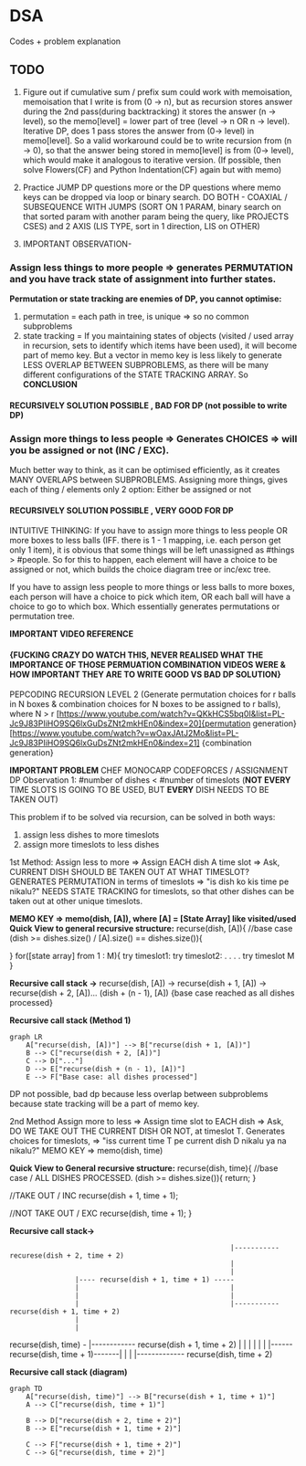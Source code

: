 # DSA
Codes + problem explanation

## TODO
1) Figure out if cumulative sum / prefix sum could work with memoisation, memoisation that I write is from (0 -> n), but as recursion stores answer during the 2nd pass(during backtracking) it stores the answer (n -> level), so the memo[level] = lower part of tree (level -> n OR n -> level). Iterative DP, does 1 pass stores the answer from (0-> level) in memo[level]. So a valid workaround could be to write recursion from (n -> 0), so that the answer being stored in memo[level] is from (0-> level), which would make it analogous to iterative version. (If possible, then solve Flowers(CF) and Python Indentation(CF) again but with memo)

2) Practice JUMP DP questions more or the DP questions where memo keys can be dropped via loop or binary search. DO BOTH - COAXIAL / SUBSEQUENCE WITH JUMPS (SORT ON 1 PARAM, binary search on that sorted param with another param being the query, like PROJECTS CSES) and 2 AXIS (LIS TYPE, sort in 1 direction, LIS on OTHER)

3) IMPORTANT OBSERVATION-
### Assign less things to more people => generates PERMUTATION and you have track state of assignment into further states.
**Permutation or state tracking are enemies of DP, you cannot optimise:**
1) permutation = each path in tree, is unique => so no common subproblems
2) state tracking = If you maintaining states of objects (visited / used array in recursion, sets to identify which items have been used), it will become part of memo key. But a vector in memo key is less likely to generate LESS OVERLAP BETWEEN SUBPROBLEMS, as there will be many different configurations of the STATE TRACKING ARRAY. So **CONCLUSION**
#### RECURSIVELY SOLUTION POSSIBLE , BAD FOR DP (not possible to write DP)

### Assign more things to less people => Generates CHOICES => will you be assigned or not (INC / EXC).
Much better way to think, as it can be optimised efficiently, as it creates MANY OVERLAPS between SUBPROBLEMS.
Assigning more things, gives each of thing / elements only 2 option: Either be assigned or not
#### RECURSIVELY SOLUTION POSSIBLE , VERY GOOD FOR DP

INTUITIVE THINKING: 
If you have to assign more things to less people OR more boxes to less balls (IFF. there is 1 - 1 mapping, i.e. each person get only 1 item), it is obvious that some things will be left unassigned as #things > #people. So for this to happen, each element will have a choice to be assigned or not, which builds the choice diagram tree or inc/exc tree.

If you have to assign less people to more things or less balls to more boxes, each person will have a choice to pick which item, OR each ball will have a choice to go to which box. Which essentially generates permutations or permutation tree.

**IMPORTANT VIDEO REFERENCE** 
#### {FUCKING CRAZY DO WATCH THIS, NEVER REALISED WHAT THE IMPORTANCE OF THOSE PERMUATION COMBINATION VIDEOS WERE & HOW IMPORTANT THEY ARE TO WRITE GOOD VS BAD DP SOLUTION}

PEPCODING RECURSION LEVEL 2 (Generate permutation choices for r balls in N boxes & combination choices for N boxes to be assigned to r balls), where N > r
[https://www.youtube.com/watch?v=QKkHCS5bq0I&list=PL-Jc9J83PIiHO9SQ6lxGuDsZNt2mkHEn0&index=20]{permutation generation}
[https://www.youtube.com/watch?v=wOaxJAtJ2Mo&list=PL-Jc9J83PIiHO9SQ6lxGuDsZNt2mkHEn0&index=21] {combination generation}


**IMPORTANT PROBLEM**
CHEF MONOCARP CODEFORCES / ASSIGNMENT DP 
Observation 1: #number of dishes < #number of timeslots
(**NOT EVERY** TIME SLOTS IS GOING TO BE USED, BUT **EVERY** DISH NEEDS TO BE TAKEN OUT)

This problem if to be solved via recursion, can be solved in both ways:
1) assign less dishes to more timeslots
2) assign more timeslots to less dishes

1st Method:
Assign less to more => Assign EACH dish A time slot => Ask, CURRENT DISH SHOULD BE TAKEN OUT AT WHAT TIMESLOT?
GENERATES PERMUTATION in terms of timeslots => "is dish ko kis time pe nikalu?"
NEEDS STATE TRACKING for timeslots, so that other dishes can be taken out at other unique timeslots.

**MEMO KEY => memo(dish, [A]), where [A] = [State Array] like visited/used**
**Quick View to general recursive structure:**
recurse(dish, [A]){
//base case
(dish >= dishes.size() / [A].size() == dishes.size()){
  
}
for([state array] from 1 : M){
  try timeslot1:
  try timeslot2:
  .
  .
  .
  .
  try timeslot M
}

**Recursive call stack ->**
recurse(dish, [A]) -> recurse(dish + 1, [A]) -> recurse(dish + 2, [A])... (dish + (n - 1), [A]) {base case reached as all dishes processed}

**Recursive call stack (Method 1)**

```mermaid
graph LR
    A["recurse(dish, [A])"] --> B["recurse(dish + 1, [A])"]
    B --> C["recurse(dish + 2, [A])"]
    C --> D["..."]
    D --> E["recurse(dish + (n - 1), [A])"]
    E --> F["Base case: all dishes processed"]
```


DP not possible, bad dp because less overlap between subproblems because state tracking will be a part of memo key.


2nd Method
Assign more to less => Assign time slot to EACH dish => Ask, DO WE TAKE OUT THE CURRENT DISH OR NOT, at timeslot T.
Generates choices for timeslots, => "iss current time T pe current dish D nikalu ya na nikalu?"
MEMO KEY => memo(dish, time)

**Quick View to General recursive structure:**
recurse(dish, time){
//base case / ALL DISHES PROCESSED.
(dish >= dishes.size()){
  return;
}

//TAKE OUT / INC
recurse(dish + 1, time + 1);

//NOT TAKE OUT / EXC
recurse(dish, time + 1);
}

**Recursive call stack->**


                                                          |----------- recurese(dish + 2, time + 2)
                                                          |
                                                          |
                    |---- recurse(dish + 1, time + 1) -----
                    |                                     |
                    |                                     |
                    |                                     |----------- recurse(dish + 1, time + 2)
                    |
                    |
recurse(dish, time) -                                    |------------ recurse(dish + 1, time + 2)
                    |                                    |
                    |                                    |
                    |                                    |
                    |------recurse(dish, time + 1)-------|
                                                         |
                                                         |
                                                         |------------- recurse(dish, time + 2)



**Recursive call stack (diagram)**

```mermaid
graph TD
    A["recurse(dish, time)"] --> B["recurse(dish + 1, time + 1)"]
    A --> C["recurse(dish, time + 1)"]

    B --> D["recurse(dish + 2, time + 2)"]
    B --> E["recurse(dish + 1, time + 2)"]

    C --> F["recurse(dish + 1, time + 2)"]
    C --> G["recurse(dish, time + 2)"]

                              







   



